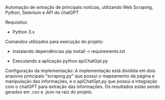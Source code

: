Automação de extração de principais notícias, utilizando Web Scraping, Python, Selenium e API do chatGPT

Requisitos:

- Python 3.x

Comandos utilizados para execução do projeto:

- Instalando dependências 
pip install -r requirements.txt

- Executando a aplicação
python apiChatGpt.py

Configuração da implementação:
A implementação está dividida em dois arquivos principais "scraping.py" que possui o mapeamento da página e manipulação das informações, e o apiChatGpt.py que possui a integração com o chatGPT para extração das informações. Os resultados estão sendo gerados em .csv e .json na raiz do projeto.
